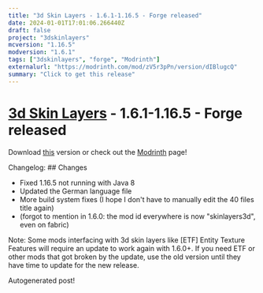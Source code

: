 ```yaml
---
title: "3d Skin Layers - 1.6.1-1.16.5 - Forge released"
date: 2024-01-01T17:01:06.266440Z
draft: false
project: "3dskinlayers"
mcversion: "1.16.5"
modversion: "1.6.1"
tags: ["3dskinlayers", "forge", "Modrinth"]
externalurl: "https://modrinth.com/mod/zV5r3pPn/version/dIBlugcQ"
summary: "Click to get this release"
---
```

# [3d Skin Layers](/project/3dskinlayers) - 1.6.1-1.16.5 - Forge released
Download [this](https://modrinth.com/mod/zV5r3pPn/version/dIBlugcQ) version or check out the [Modrinth](https://modrinth.com/mod/zV5r3pPn) page!

Changelog: ## Changes
- Fixed 1.16.5 not running with Java 8
- Updated the German language file
- More build system fixes (I hope I don't have to manually edit the 40 files title again)
- (forgot to mention in 1.6.0: the mod id everywhere is now "skinlayers3d", even on fabric)

Note: Some mods interfacing with 3d skin layers like [ETF] Entity Texture Features will require an update to work again with 1.6.0+. If you need ETF or other mods that got broken by the update, use the old version until they have time to update for the new release.

Autogenerated post!
